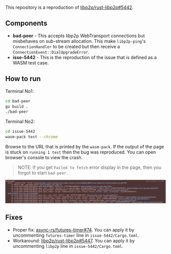 This repository is a reproduction of [libp2p/rust-libp2p#5442](https://github.com/libp2p/rust-libp2p/pull/5442).

## Components

* **bad-peer** - This accepts libp2p WebTransport connections but misbehaves
  on sub-stream allocation. This make `libp2p-ping`'s `ConnectionHandler`
  to be created but then receive a `ConnectionEvent::DialUpgradeError`.
* **isse-5442** - This is the reproduction of the issue that is defined as
  a WASM test case.

## How to run

Terminal No1:

```bash
cd bad-peer
go build .
./bad-peer
```

Terminal No2:

```bash
cd issue-5442
wasm-pack test --chrome
```

Browse to the URL that is printed by the `wasm-pack`. If the output of the page
is stuck on `running 1 test` then the bug was reproduced. You can open browser's
console to view the crash.

> NOTE: If you get `Failed to fetch` error display in the page, then you forgot
> to start `bad-peer`.

![screenshot](files/screenshot.png)

## Fixes

* Proper fix: [async-rs/futures-timer#74](https://github.com/async-rs/futures-timer/pull/74).
  You can apply it by uncommenting `futures-timer` line in `issue-5442/Cargo.toml`.
* Workaround: [libp2p/rust-libp2p#5447](https://github.com/libp2p/rust-libp2p/pull/5447).
  You can apply it by uncommenting `libp2p` line in `issue-5442/Cargo.toml`.
